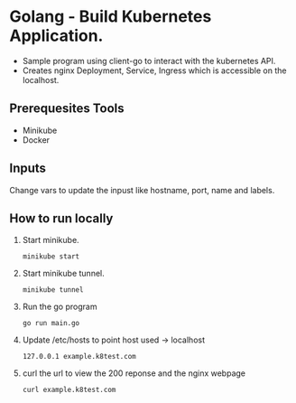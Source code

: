 # Golang - Build Kubernetes Application.

- Sample program using client-go to interact with the kubernetes API. 
- Creates nginx Deployment, Service, Ingress which is accessible on the localhost.


## Prerequesites Tools
- Minikube
- Docker


## Inputs
Change vars to update the inpust like hostname, port, name and labels.

## How to run locally
1. Start minikube.
    ```
    minikube start
    ```
2. Start minikube tunnel.
    ```
    minikube tunnel
    ```
3. Run the go program
    ```
    go run main.go
    ```
4. Update /etc/hosts to point host used -> localhost
    ```
    127.0.0.1 example.k8test.com 
    ```
5. curl the url to view the 200 reponse and the nginx webpage
    ```
    curl example.k8test.com
    ```
